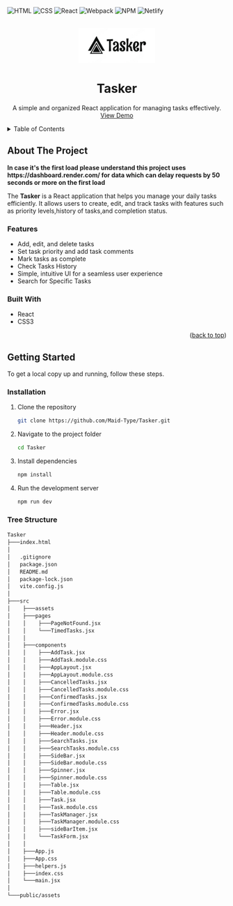 ![HTML](https://img.shields.io/badge/HTML5-E34F26?style=for-the-badge&logo=html5&logoColor=white)
![CSS](https://img.shields.io/badge/CSS3-1572B6?style=for-the-badge&logo=css3&logoColor=white)
![React](https://img.shields.io/badge/React-20232A?style=for-the-badge&logo=react&logoColor=61DAFB)
![Webpack](https://img.shields.io/badge/Webpack-8DD6F9?style=for-the-badge&logo=webpack&logoColor=black)
![NPM](https://img.shields.io/badge/NPM-%23000000.svg?style=for-the-badge&logo=npm&logoColor=white)
![Netlify](https://img.shields.io/badge/Netlify-00C7B7?style=for-the-badge&logo=netlify&logoColor=white)

<div id="top"></div>

<!-- PROJECT LOGO -->
<br />
<div align="center">
  <a href="#">
    <img src="public/assets/logo.png" alt="Logo" height="80">
  </a>

  <h1 align="center">Tasker</h1>

  <p align="center">
    A simple and organized React application for managing tasks effectively.
    <br />
    <a target="_blank" href="https://taskerprogram.netlify.app">View Demo</a>
  </p>
</div>

<!-- TABLE OF CONTENTS -->
<details>
  <summary>Table of Contents</summary>
  <ol>
    <li>
      <a href="#about-the-project">About The Project</a>
      <ul>
        <li><a href="#features">Features</a></li>
        <li><a href="#built-with">Built With</a></li>
      </ul>
    </li>
    <li>
      <a href="#getting-started">Getting Started</a>
      <ul>
        <li><a href="#installation">Installation</a></li>
        <li><a href="#tree-structure">Tree Structure</a></li>
      </ul>
    </li>
  </ol>
</details>

<!-- ABOUT THE PROJECT -->
## About The Project

<strong>
In case it's the first load please understand this project uses https://dashboard.render.com/ for data which can delay requests by 50 seconds or more on the first load
</strong>

<br />

The <strong>Tasker</strong> is a React application that helps you manage your daily tasks efficiently. It allows users to create, edit, and track tasks with features such as priority levels,history of tasks,and completion status.

### Features

- Add, edit, and delete tasks
- Set task priority and add task comments
- Mark tasks as complete
- Check Tasks History
- Simple, intuitive UI for a seamless user experience
- Search for Specific Tasks

### Built With

- React
- CSS3

<p align="right">(<a href="#top">back to top</a>)</p>

<!-- GETTING STARTED -->
## Getting Started

To get a local copy up and running, follow these steps.

### Installation

1. Clone the repository

   ```sh
   git clone https://github.com/Maid-Type/Tasker.git
   ```
   
2. Navigate to the project folder

   ```sh
   cd Tasker
   ```

3. Install dependencies

   ```sh
   npm install
   ```

4. Run the development server

   ```sh
   npm run dev
   ```
   
### Tree Structure

```sh
Tasker
├───index.html
│
│   .gitignore
│   package.json
│   README.md
│   package-lock.json
│   vite.config.js
│
├───src
│    ├───assets
│    ├───pages
│    │    ├───PageNotFound.jsx
│    │    └───TimedTasks.jsx
│    │
│    ├───components
│    │    ├───AddTask.jsx
│    │    ├───AddTask.module.css
│    │    ├───AppLayout.jsx
│    │    ├───AppLayout.module.css
│    │    ├───CancelledTasks.jsx
│    │    ├───CancelledTasks.module.css
│    │    ├───ConfirmedTasks.jsx
│    │    ├───ConfirmedTasks.module.css
│    │    ├───Error.jsx
│    │    ├───Error.module.css
│    │    ├───Header.jsx
│    │    ├───Header.module.css
│    │    ├───SearchTasks.jsx
│    │    ├───SearchTasks.module.css
│    │    ├───SideBar.jsx
│    │    ├───SideBar.module.css
│    │    ├───Spinner.jsx
│    │    ├───Spinner.module.css
│    │    ├───Table.jsx
│    │    ├───Table.module.css
│    │    ├───Task.jsx
│    │    ├───Task.module.css
│    │    ├───TaskManager.jsx
│    │    ├───TaskManager.module.css
│    │    ├───sideBarItem.jsx
│    │    └───TaskForm.jsx
│    │
│    ├───App.js
│    ├───App.css
│    ├───helpers.js
│    ├───index.css
│    └───main.jsx
│
└───public/assets
```
